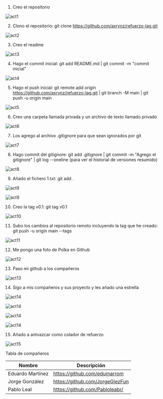 1. Creo el repositorio

![act1](https://github.com/axrynz/refuerzo-lag/blob/main/imagenes/1.png)

2. Clono el repositorio: git clone https://github.com/axrynz/refuerzo-lag.git

![act2](https://github.com/axrynz/refuerzo-lag/blob/main/imagenes/2.png)

3. Creo el readme

![act3](https://github.com/axrynz/refuerzo-lag/blob/main/imagenes/3.png)

4. Hago el commit inicial: git add README.md | git commit -m "commit inicial"

![act4](https://github.com/axrynz/refuerzo-lag/blob/main/imagenes/4.png)

5. Hago el push inicial: git remote add origin https://github.com/axrynz/refuerzo-lag.git | git branch -M main | git push -u origin main

![act5](https://github.com/axrynz/refuerzo-lag/blob/main/imagenes/5.png)

6. Creo una carpeta llamada privada y un archivo de texto llamado privado

![act6](https://github.com/axrynz/refuerzo-lag/blob/main/imagenes/6.png)

7. Los agrego al archivo .gitignore para que sean ignorados por git

![act7](https://github.com/axrynz/refuerzo-lag/blob/main/imagenes/7.png)

8. Hago commit del gitignore: git add .gitignore | git commit -m "Agrego el gitignore" | git log --oneline (para ver el historial de versiones resumido)

![act8](https://github.com/axrynz/refuerzo-lag/blob/main/imagenes/8.png)

9. Añado el fichero 1.txt: git add .

![act9](https://github.com/axrynz/refuerzo-lag/blob/main/imagenes/9.png)

![act9](https://github.com/axrynz/refuerzo-lag/blob/main/imagenes/10.png)

10. Creo la tag v0.1: git tag v0.1

![act10](https://github.com/axrynz/refuerzo-lag/blob/main/imagenes/11.png)

11. Subo los cambios al repositorio remoto incluyendo la tag que he creado: git push -u origin main --tags

![act11](https://github.com/axrynz/refuerzo-lag/blob/main/imagenes/12.png)

12. Me pongo una foto de Polka en Github

![act12](https://github.com/axrynz/refuerzo-lag/blob/main/imagenes/13.png)

13. Paso mi github a los compañeros

![act13](https://github.com/axrynz/refuerzo-lag/blob/main/imagenes/14.png)

14. Sigo a mis compañeros y sus proyecto y les añado una estrella

![act14](https://github.com/axrynz/refuerzo-lag/blob/main/imagenes/15.png)

![act14](https://github.com/axrynz/refuerzo-lag/blob/main/imagenes/16.png)

![act14](https://github.com/axrynz/refuerzo-lag/blob/main/imagenes/17.png)

![act14](https://github.com/axrynz/refuerzo-lag/blob/main/imagenes/18.png)

15. Añado a antvazcar como colador de refuerzo

![act15](https://github.com/axrynz/refuerzo-lag/blob/main/imagenes/19.png)

Tabla de compañeros

| Nombre           | Descripción                     |
| ---------------- | ------------------------------- |
| Eduardo Martínez | https://github.com/edumarrom    |
| Jorge González   | https://github.com/JorgeGlezFun |
| Pablo Leal       | https://github.com/Pabloleabr/  |
